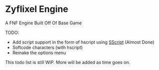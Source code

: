 # Zyflixel Engine

A FNF Engine Built Off Of Base Game

TODO:
- Add script support in the form of hscript using [SScript](https://github.com/BeastlyGabi/SScript/) (Almost Done)
- Softcode characters (with hscript)
- Remake the options menu

This todo list is still WIP. More will be added as time goes on.

